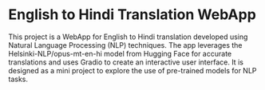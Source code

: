 # English to Hindi Translation WebApp #
  This project is a WebApp for English to Hindi translation developed using Natural Language Processing (NLP) techniques. The app leverages the Helsinki-NLP/opus-mt-en-hi model from Hugging Face for accurate translations and uses Gradio to create an interactive user interface. It is designed as a mini project to explore the use of pre-trained models for NLP tasks.
